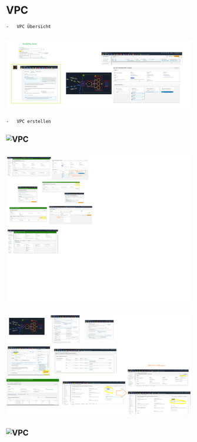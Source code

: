 # VPC
    -   VPC Übersicht

## ![VPC](../screens/KW20/AWS-VI-VPC.webp)
    -   VPC erstellen
## ![VPC](../screens/KW20/AWS-VI-VPC-I.webp)
## ![VPC](../screens/KW20/AWS-VI-VPC-II-Gateway-einstellen.webp)
## ![VPC](../screens/KW20/AWS-VI-VPC-III-DNS.webp)
## ![VPC](../screens/KW20/AWS-VI-VPC-III.webp)